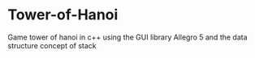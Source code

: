 # Tower-of-Hanoi

Game tower of hanoi in c++ using the GUI library Allegro 5 and the data structure concept of stack
